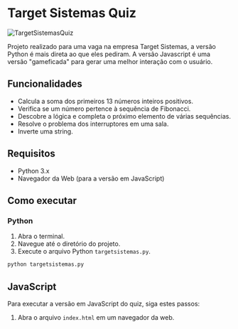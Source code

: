 # Target Sistemas Quiz

![TargetSistemasQuiz](https://github.com/GustavoGFG/TargetSistemasQuiz/assets/112188508/0dfc51cc-444f-4724-9053-9f61d2115a80)

Projeto realizado para uma vaga na empresa Target Sistemas, a versão Python é mais direta ao que eles pediram. A versão Javascript é uma versão "gameficada" para gerar uma melhor interação com o usuário.

## Funcionalidades

- Calcula a soma dos primeiros 13 números inteiros positivos.
- Verifica se um número pertence à sequência de Fibonacci.
- Descobre a lógica e completa o próximo elemento de várias sequências.
- Resolve o problema dos interruptores em uma sala.
- Inverte uma string.

## Requisitos

- Python 3.x
- Navegador da Web (para a versão em JavaScript)

## Como executar

### Python

1. Abra o terminal.
2. Navegue até o diretório do projeto.
3. Execute o arquivo Python `targetsistemas.py`.

```bash
python targetsistemas.py
```

## JavaScript

Para executar a versão em JavaScript do quiz, siga estes passos:

1. Abra o arquivo `index.html` em um navegador da web.
